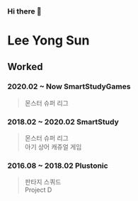### Hi there 👋


# Lee Yong Sun  

## Worked  
###  2020.02 ~ Now SmartStudyGames    
> 몬스터 슈퍼 리그  
### 2018.02 ~ 2020.02 SmartStudy    
> 몬스터 슈퍼 리그  
> 아기 상어 캐쥬얼 게임    
### 2016.08 ~ 2018.02 Plustonic    
> 판타지 스쿼드  
> Project D  


<!--
**envyless/envyless** is a ✨ _special_ ✨ repository because its `README.md` (this file) appears on your GitHub profile.


Here are some ideas to get you started:

- 🔭 I’m currently working on ...  
- 🌱 I’m currently learning ...
- 👯 I’m looking to collaborate on ...
- 🤔 I’m looking for help with ...
- 💬 Ask me about ...
- 📫 How to reach me: ...
- 😄 Pronouns: ...
- ⚡ Fun fact: ...
-->
